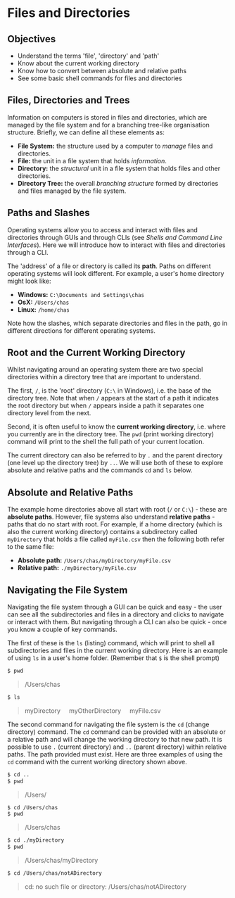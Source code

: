 # Files and Directories

## Objectives

* Understand the terms 'file', 'directory' and 'path'
* Know about the current working directory
* Know how to convert between absolute and relative paths
* See some basic shell commands for files and directories

## Files, Directories and Trees

Information on computers is stored in files and directories, which are managed by the file system and for a branching tree-like organisation structure. Briefly, we can define all these elements as:

* **File System:** the structure used by a computer to *manage* files and directories.
* **File:** the unit in a file system that holds *information*.
* **Directory:** the *structural* unit in a file system that holds files and other directories.
* **Directory Tree:** the overall *branching structure* formed by directories and files managed by the file system.

## Paths and Slashes

Operating systems allow you to access and interact with files and directories through GUIs and through CLIs (see *Shells and Command Line Interfaces*). Here we will introduce how to interact with files and directories through a CLI.

The 'address' of a file or directory is called its **path**. Paths on different operating systems will look different. For example, a user's home directory might look like:

* **Windows:** `C:\Documents and Settings\chas`
* **OsX:** `/Users/chas`
* **Linux:** `/home/chas`

Note how the slashes, which separate directories and files in the path, go in different directions for different operating systems.

## Root and the Current Working Directory

Whilst navigating around an operating system there are two special directories within a directory tree that are important to understand.

The first, `/`, is the 'root' directory (`C:\` in Windows), i.e. the base of the directory tree. Note that when `/` appears at the start of a path it indicates the root directory but when `/` appears inside a path it separates one directory level from the next.

Second, it is often useful to know the **current working directory**, i.e. where you currently are in the directory tree. The `pwd` (print working directory) command will print to the shell the full path of your current location.

The current directory can also be referred to by `.` and the parent directory (one level up the directory tree) by `..`. We will use both of these to explore absolute and relative paths and the commands `cd` and `ls` below.

## Absolute and Relative Paths

The example home directories above all start with root (`/` or `C:\`) - these are **absolute paths**. However, file systems also understand **relative paths** - paths that do no start with root. For example, if a home directory (which is also the current working directory) contains a subdirectory called `myDirectory` that holds a file called `myFile.csv` then the following both refer to the same file:

* **Absolute path:** `/Users/chas/myDirectory/myFile.csv`
* **Relative path:** `./myDirectory/myFile.csv`

## Navigating the File System

Navigating the file system through a GUI can be quick and easy - the user can see all the subdirectories and files in a directory and clicks to navigate or interact with them. But navigating through a CLI can also be quick - once you know a couple of key commands.

The first of these is the `ls` (listing) command, which will print to shell all subdirectories and files in the current working directory. Here is an example of using `ls` in a user's home folder. (Remember that `$` is the shell prompt)

```sh
$ pwd
```

> /Users/chas

```sh
$ ls
```

>myDirectory &nbsp; &nbsp; myOtherDirectory &nbsp; &nbsp; myFile.csv

The second command for navigating the file system is the `cd` (change directory) command. The `cd` command can be provided with an absolute or a relative path and will change the working directory to that new path. It is possible to use `.` (current directory) and `..` (parent directory) within relative paths. The path provided must exist. Here are three examples of using the `cd` command with the current working directory shown above.

```sh
$ cd ..
$ pwd
```

> /Users/

```sh
$ cd /Users/chas
$ pwd
```

> /Users/chas

```sh
$ cd ./myDirectory
$ pwd
```

> /Users/chas/myDirectory

```sh
$ cd /Users/chas/notADirectory
```

> cd: no such file or directory: /Users/chas/notADirectory
